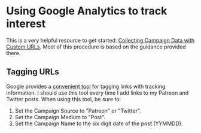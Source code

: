 # Using Google Analytics to track interest
This is a very helpful resource to get started:
[Collecting Campaign Data with Custom URLs](https://support.google.com/analytics/answer/1033863?hl=en#zippy=%2Cin-this-article).  Most of this procedure is based on the guidance provided there.

## Tagging URLs
Google provides a [convenient tool](https://ga-dev-tools.web.app/campaign-url-builder/) for tagging links with tracking information.  I should use this tool every time I add links to my Patreon and Twitter posts.  When using this tool, be sure to:
1. Set the Campaign Source to "Patreon" or "Twitter".
2. Set the Campaign Medium to "Post".
3. Set the Campaign Name to the six digit date of the post (YYMMDD).
